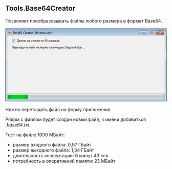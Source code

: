 ## Tools.Base64Creator

Позволяет преобразовывать файлы любого размера в формат Base64.

![Приложение во время работы](main.png)

Нужно перетащить файл на форму приложения.

Рядом с файлом будет создан новый файл, к имени добавиться *.base64.txt*.

Тест на файле 1000 МБайт:

- размер входного файла: 0,97 ГБайт
- размер выходного файла: 1,34 ГБайт
- длительность конвертации: 6 минут 43 сек
- потребность в оперативной памяти: 23 МБайт
